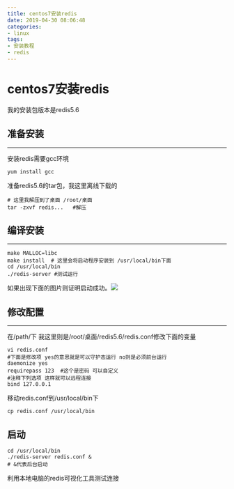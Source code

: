 ```yaml
---
title: centos7安装redis
date: 2019-04-30 08:06:48
categories:
- linux
tags:
- 安装教程
- redis
---
```


# centos7安装redis

我的安装包版本是redis5.6

<!-- more -->

## 准备安装

---

安装redis需要gcc环境

```
yum install gcc
```

准备redis5.6的tar包，我这里离线下载的

```
# 这里我解压到了桌面 /root/桌面
tar -zxvf redis...   #解压
```

## 编译安装

---

```
make MALLOC=libc
make install  # 这里会将启动程序安装到 /usr/local/bin下面
cd /usr/local/bin
./redis-server #测试运行
```


如果出现下面的图片则证明启动成功。![](https://s2.ax1x.com/2019/04/30/E8A5h6.png)

## 修改配置

-----

在/path/下 我这里则是/root/桌面/redis5.6/redis.conf修改下面的变量

```
vi redis.conf
#下面是修改项 yes的意思就是可以守护态运行 no则是必须前台运行
daemonize yes
requirepass 123  #这个是密码 可以自定义
#注释下列选项 这样就可以远程连接
bind 127.0.0.1
```

移动redis.conf到/usr/local/bin下

```
cp redis.conf /usr/local/bin
```

## 启动

```
cd /usr/local/bin
./redis-server redis.conf & 
# &代表后台启动
```

利用本地电脑的redis可视化工具测试连接
